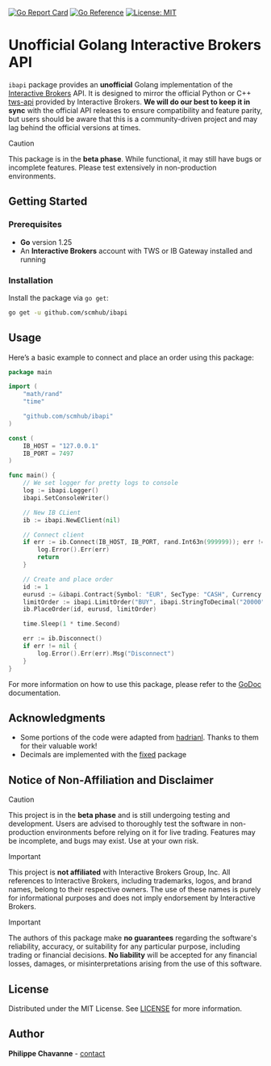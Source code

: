 [![Go Report Card](https://goreportcard.com/badge/github.com/scmhub/ibapi)](https://goreportcard.com/report/github.com/scmhub/ibapi)
[![Go Reference](https://pkg.go.dev/badge/github.com/scmhub/ibapi.svg)](https://pkg.go.dev/github.com/scmhub/ibapi)
[![License: MIT](https://img.shields.io/badge/License-MIT-blue.svg)](https://opensource.org/licenses/MIT)

# Unofficial Golang Interactive Brokers API

`ibapi` package provides an **unofficial** Golang implementation of the [Interactive Brokers](https://www.interactivebrokers.com/en/home.php) API. It is designed to mirror the official Python or C++ [tws-api](https://github.com/InteractiveBrokers) provided by Interactive Brokers.
**We will do our best to keep it in sync** with the official API releases to ensure compatibility and feature parity, but users should be aware that this is a community-driven project and may lag behind the official versions at times.

> [!CAUTION]
> This package is in the **beta phase**. While functional, it may still have bugs or incomplete features. Please test extensively in non-production environments.

## Getting Started

### Prerequisites

- **Go** version 1.25
- An **Interactive Brokers** account with TWS or IB Gateway installed and running

### Installation

Install the package via `go get`:

```bash
go get -u github.com/scmhub/ibapi
```

## Usage

Here’s a basic example to connect and place an order using this package:

```go
package main

import (
	"math/rand"
	"time"

	"github.com/scmhub/ibapi"
)

const (
	IB_HOST = "127.0.0.1"
	IB_PORT = 7497
)

func main() {
	// We set logger for pretty logs to console
	log := ibapi.Logger()
	ibapi.SetConsoleWriter()

	// New IB CLient
	ib := ibapi.NewEClient(nil)

    // Connect client
	if err := ib.Connect(IB_HOST, IB_PORT, rand.Int63n(999999)); err != nil {
		log.Error().Err(err)
		return
	}

    // Create and place order
	id := 1
	eurusd := &ibapi.Contract{Symbol: "EUR", SecType: "CASH", Currency: "USD", Exchange: "IDEALPRO"}
	limitOrder := ibapi.LimitOrder("BUY", ibapi.StringToDecimal("20000"), 1.08)
	ib.PlaceOrder(id, eurusd, limitOrder)

	time.Sleep(1 * time.Second)

	err := ib.Disconnect()
	if err != nil {
		log.Error().Err(err).Msg("Disconnect")
	}
}
```

For more information on how to use this package, please refer to the [GoDoc](https://pkg.go.dev/github.com/scmhub/ibapi) documentation.

## Acknowledgments

- Some portions of the code were adapted from [hadrianl](https://github.com/hadrianl/ibapi). Thanks to them for their valuable work!
- Decimals are implemented with the [fixed](https://github.com/robaho/fixed) package

## Notice of Non-Affiliation and Disclaimer

> [!CAUTION]
> This project is in the **beta phase** and is still undergoing testing and development. Users are advised to thoroughly test the software in non-production environments before relying on it for live trading. Features may be incomplete, and bugs may exist. Use at your own risk.

> [!IMPORTANT]
> This project is **not affiliated** with Interactive Brokers Group, Inc. All references to Interactive Brokers, including trademarks, logos, and brand names, belong to their respective owners. The use of these names is purely for informational purposes and does not imply endorsement by Interactive Brokers.

> [!IMPORTANT]
> The authors of this package make **no guarantees** regarding the software's reliability, accuracy, or suitability for any particular purpose, including trading or financial decisions. **No liability** will be accepted for any financial losses, damages, or misinterpretations arising from the use of this software.

## License

Distributed under the MIT License. See [LICENSE](./LICENSE) for more information.

## Author

**Philippe Chavanne** - [contact](https://scm.cx/contact)
